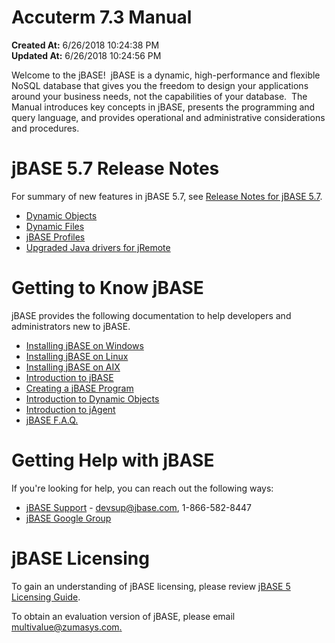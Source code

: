 # Accuterm 7.3 Manual

**Created At:** 6/26/2018 10:24:38 PM  
**Updated At:** 6/26/2018 10:24:56 PM  


Welcome to the jBASE!  jBASE is a dynamic, high-performance and flexible NoSQL database that gives you the freedom to design your applications around your business needs, not the capabilities of your database.  The Manual introduces key concepts in jBASE, presents the programming and query language, and provides operational and administrative considerations and procedures.



# jBASE 5.7 Release Notes

For summary of new features in jBASE 5.7, see [Release Notes for jBASE 5.7](https://jbase.helpjuice.com/admin/questions/jbase-57-release-notes).

- [Dynamic Objects](https://jbase.helpjuice.com/admin/questions/dynamic-objects)
- [Dynamic Files](https://jbase.helpjuice.com/admin/questions/306073-dynamic-files)
- [jBASE Profiles](https://jbase.helpjuice.com/admin/questions/jbase-profiles57)
- [Upgraded Java drivers for jRemote](https://jbase.helpjuice.com/admin/questions/com_jbase_jremote_package-summary)


# Getting to Know jBASE

jBASE provides the following documentation to help developers and administrators new to jBASE.

- [Installing jBASE on Windows](https://jbase.helpjuice.com/admin/questions/323805-windows-jbase-installation "Installing jBASE on Windows")
- [Installing jBASE on Linux](https://jbase.helpjuice.com/admin/questions/jbase-56-linux-installation-guide "Installing jBASE on Linux")
- [Installing jBASE on AIX](https://jbase.helpjuice.com/admin/questions/jbase-56-aix-installation-guide)
- [Introduction to jBASE](https://jbase.helpjuice.com/admin/questions/introduction-to-jbase)
- [Creating a jBASE Program](https://jbase.helpjuice.com/admin/questions/introduction-to-file-create-and-simple-program-windows "INTRODUCTION TO FILE CREATE AND SIMPLE PROGRAM")
- [Introduction to Dynamic Objects](https://jbase.helpjuice.com/admin/questions/dynamic-objects-tour "Introduction to Dynamic Objects")
- [Introduction to jAgent](https://jbase.helpjuice.com/admin/questions/introduction-to-jagent "Introduction to jAgent")
- [jBASE F.A.Q.](https://jbase.helpjuice.com/admin/questions/250957-jbase-f-a-q "jBASE F.A.Q.")




# Getting Help with jBASE

If you're looking for help, you can reach out the following ways:

- [jBASE Support](http://www.jbase.com/support) - devsup@jbase.com, 1-866-582-8447
- [jBASE Google Group](https://jbase.helpjuice.com/admin/questions/jbase-57-manual)




# jBASE Licensing

To gain an understanding of jBASE licensing, please review [jBASE 5 Licensing Guide](https://jbase.helpjuice.com/admin/questions/jbase-5-licensing "jBASE 5 Licensing Guide").

To obtain an evaluation version of jBASE, please email [multivalue@zumasys.com.](mailto:multivalue@zumasys.com.%3C/p%3E)
